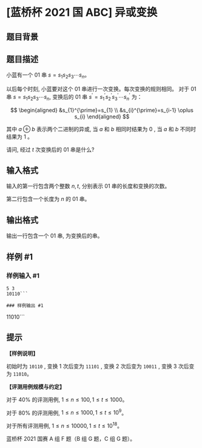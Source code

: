 # [蓝桥杯 2021 国 ABC] 异或变换

## 题目背景



## 题目描述

小蓝有一个 01 串 $s=s_{1} s_{2} s_{3} \cdots s_{n}$。

以后每个时刻, 小蓝要对这个 01 串进行一次变换。每次变换的规则相同。 对于 01 串 $s=s_{1} s_{2} s_{3} \cdots s_{n}$, 变换后的 01 串 $s^{\prime}=s_{1}^{\prime} s_{2}^{\prime} s_{3}^{\prime} \cdots s_{n}^{\prime}$ 为：

$$
\begin{aligned}
&s_{1}^{\prime}=s_{1} \\
&s_{i}^{\prime}=s_{i-1} \oplus s_{i}
\end{aligned}
$$

其中 $a \oplus b$ 表示两个二进制的异或, 当 $a$ 和 $b$ 相同时结果为 $0$ , 当 $a$ 和 $b$ 不同时结果为 $1$ 。

请问, 经过 $t$ 次变换后的 01 串是什么?

## 输入格式

输入的第一行包含两个整数 $n, t$, 分别表示 01 串的长度和变换的次数。

第二行包含一个长度为 $n$ 的 01 串。

## 输出格式

输出一行包含一个 01 串, 为变换后的串。


## 样例 #1

### 样例输入 #1
```
5 3
10110```

### 样例输出 #1

```
11010```

## 提示

**【样例说明】**

初始时为 `10110` , 变换 1 次后变为 `11101` , 变换 2 次后变为 `10011` , 变换 3 次后变为 `11010`。

**【评测用例规模与约定】**

对于 $40 \%$ 的评测用例, $1 \leq n \leq 100,1 \leq t \leq 1000$。

对于 $80 \%$ 的评测用例, $1 \leq n \leq 1000,1 \leq t \leq 10^{9}$。

对于所有评测用例, $1 \leq n \leq 10000,1 \leq t \leq 10^{18}$。

蓝桥杯 2021 国赛 A 组 F 题（B 组 G 题，C 组 G 题）。
